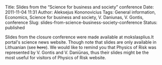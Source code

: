 Title: Slides from the “Science for business and society” conference
Date: 2011-11-04 11:31
Author: Aleksejus Kononovicius
Tags: General information, Economics, Science for business and society, V. Daniunas, V. Gontis, conference
Slug: slides-from-science-business-society-conference
Status: published

Slides
from the closure conference were made available at mokslasplius.lt
portal's science news website. Though note that slides are only
available in Lithuanian (see <del>here</del>).
We would like to remind you that Physics of Risk was represented by V.
Gontis and V. Daniūnas, thus their slides might be the most useful for
visitors of Physics of Risk website.
